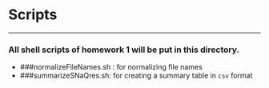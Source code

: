 # Scripts
---
### All shell scripts of homework 1 will be put in this directory.
* ###normalizeFileNames.sh : for normalizing file names
* ###summarizeSNaQres.sh: for creating a summary table in `csv` format
